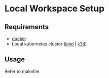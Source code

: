 # Local Workspace Setup

## Requirements
* [docker](https://docs.docker.com/docker-for-mac/install/)
* Local kubernetes cluster ([kind](https://github.com/kubernetes-sigs/kind) | [k3d](https://github.com/rancher/k3d))

## Usage
Refer to makefile